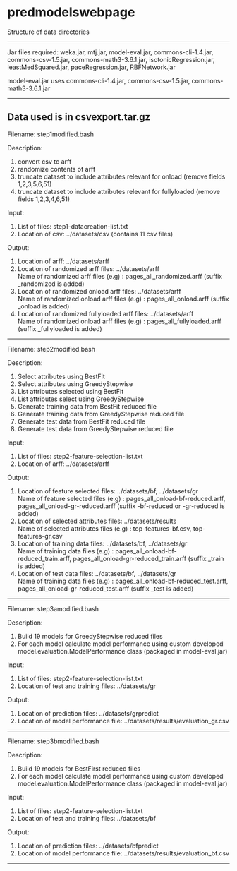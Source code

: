 # predmodelswebpage

Structure of data directories


---------------------------------------------------------------------------------------------------------------------------------
Jar files required: 
weka.jar, mtj.jar, model-eval.jar, commons-cli-1.4.jar, commons-csv-1.5.jar, commons-math3-3.6.1.jar, isotonicRegression.jar, leastMedSquared.jar, paceRegression.jar, RBFNetwork.jar

model-eval.jar uses commons-cli-1.4.jar, commons-csv-1.5.jar, commons-math3-3.6.1.jar

---------------------------------------------------------------------------------------------------------------------------------
Data used is in csvexport.tar.gz
---------------------------------------------------------------------------------------------------------------------------------

Filename: step1modified.bash

Description:
1. convert csv to arff
2. randomize contents of arff
3. truncate dataset to include attributes relevant for onload (remove fields 1,2,3,5,6,51)
4. truncate dataset to include attributes relevant for fullyloaded (remove fields 1,2,3,4,6,51)

Input:
1. List of files: step1-datacreation-list.txt
2. Location of csv: ../datasets/csv (contains 11 csv files)

Output:
1. Location of arff: ../datasets/arff
2. Location of randomized arff files: ../datasets/arff \
Name of randomized arff files (e.g) : pages_all_randomized.arff
(suffix _randomized is added)
3. Location of randomized onload arff files: ../datasets/arff \
Name of randomized onload arff files (e.g) : pages_all_onload.arff
(suffix _onload is added)
4. Location of randomized fullyloaded arff files: ../datasets/arff \
Name of randomized onload arff files (e.g) : pages_all_fullyloaded.arff
(suffix _fullyloaded is added)

-----------------------------------------------------------------------------------------------------------------
Filename: step2modified.bash

Description:
1. Select attributes using BestFit
2. Select attributes using GreedyStepwise
3. List attributes selected using BestFit
4. List attributes select using GreedyStepwise
5. Generate training data from BestFit reduced file
6. Generate training data from GreedyStepwise reduced file
7. Generate test data from BestFit reduced file
8. Generate test data from GreedyStepwise reduced file

Input:
1. List of files: step2-feature-selection-list.txt
2. Location of arff: ../datasets/arff

Output:
1. Location of feature selected files: ../datasets/bf, ../datasets/gr \
Name of feature selected files (e.g) :  pages_all_onload-bf-reduced.arff, pages_all_onload-gr-reduced.arff
(suffix -bf-reduced or -gr-reduced is added)
2. Location of selected attributes files: ../datasets/results \
Name of selected attributes files (e.g) : top-features-bf.csv, top-features-gr.csv
3. Location of training data files: ../datasets/bf, ../datasets/gr \
Name of training data files (e.g) : pages_all_onload-bf-reduced_train.arff, pages_all_onload-gr-reduced_train.arff
(suffix _train is added)
4. Location of test data files: ../datasets/bf, ../datasets/gr \
Name of training data files (e.g) : pages_all_onload-bf-reduced_test.arff, pages_all_onload-gr-reduced_test.arff
(suffix _test is added)

-----------------------------------------------------------------------------------------------------------------
Filename: step3amodified.bash

Description:
1. Build 19 models for GreedyStepwise reduced files
2. For each model calculate model performance using custom developed model.evaluation.ModelPerformance class (packaged in model-eval.jar)

Input:
1. List of files: step2-feature-selection-list.txt
2. Location of test and training files: ../datasets/gr

Output:
1. Location of prediction files: ../datasets/grpredict
2. Location of model performance file: ../datasets/results/evaluation_gr.csv

-----------------------------------------------------------------------------------------------------------------
Filename: step3bmodified.bash

Description:
1. Build 19 models for BestFirst reduced files
2. For each model calculate model performance using custom developed model.evaluation.ModelPerformance class (packaged in model-eval.jar)

Input:
1. List of files: step2-feature-selection-list.txt
2. Location of test and training files: ../datasets/bf

Output:
1. Location of prediction files: ../datasets/bfpredict
2. Location of model performance file: ../datasets/results/evaluation_bf.csv

-----------------------------------------------------------------------------------------------------------------

